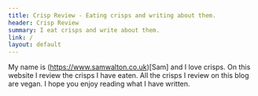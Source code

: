 ```yaml
---
title: Crisp Review - Eating crisps and writing about them.
header: Crisp Review
summary: I eat crisps and write about them.
link: /
layout: default
---
```

My name is (https://www.samwalton.co.uk)[Sam] and I love crisps. On this website I review the crisps I have eaten. All the crisps I review on this blog are vegan. I hope you enjoy reading what I have written.
